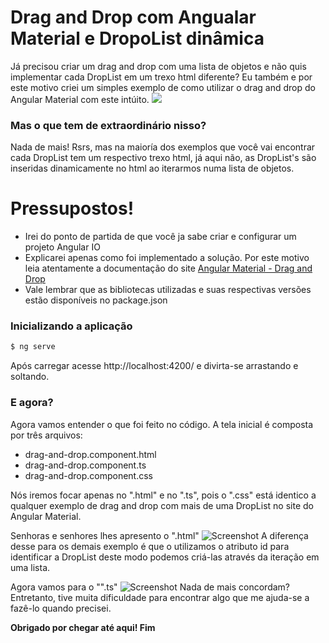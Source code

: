 # Drag and Drop com Angualar Material e DropoList dinâmica
Já precisou criar um drag and drop com uma lista de objetos e não quis implementar cada DropList em um trexo html diferente?
Eu também e por este motivo criei um simples exemplo de como utilizar o drag and drop do Angular Material com este intúito.
![](drag-and-drop.gif)

### Mas o que tem de extraordinário nisso?
Nada de mais! Rsrs, mas na maioría dos exemplos que você vai encontrar cada DropList tem um respectivo trexo html, já aqui não, as DropList's são inseridas dinamicamente no html ao iterarmos numa lista de objetos.

# Pressupostos!
  - Irei do ponto de partida de que você ja sabe criar e configurar um projeto Angular IO
  - Explicarei apenas como foi implementado a solução. Por este motivo leia atentamente a documentação do site [Angular Material - Drag and Drop](https://material.angular.io/cdk/drag-drop/overview)
  - Vale lembrar que as bibliotecas utilizadas e suas respectivas versões estão disponíveis no package.json

### Inicializando a aplicação 
```sh
$ ng serve
```
Após carregar acesse http://localhost:4200/ e divirta-se arrastando e soltando.

### E agora?
Agora vamos entender o que foi feito no código.
A tela inicial é composta por três arquivos:
 - drag-and-drop.component.html
 - drag-and-drop.component.ts
 - drag-and-drop.component.css
 
Nós iremos focar apenas no ".html" e no ".ts", pois o ".css" está identico a qualquer exemplo de drag and drop com mais de uma DropList no site do Angular Material.

Senhoras e senhores lhes apresento o ".html"
![Screenshot](drag-and-drop.html.jpg)
A diferença desse para os demais exemplo é que o utilizamos o atributo id para identificar a DropList deste modo podemos criá-las através da iteração em uma lista.

Agora vamos para o "".ts"
![Screenshot](drag-and-drop.ts.jpg)
Nada de mais concordam? Entretanto, tive muita dificuldade para encontrar algo que me ajuda-se a fazê-lo quando precisei.

**Obrigado por chegar até aqui! Fim**
